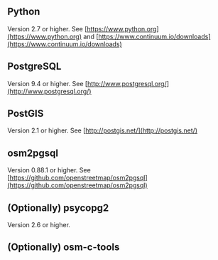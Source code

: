 ## Python 
Version 2.7 or higher. See [https://www.python.org](https://www.python.org) and [https://www.continuum.io/downloads](https://www.continuum.io/downloads)

## PostgreSQL 
Version 9.4 or higher. See [http://www.postgresql.org/](http://www.postgresql.org/)

## PostGIS 
Version 2.1 or higher. See [http://postgis.net/](http://postgis.net/)

## osm2pgsql 
Version 0.88.1 or higher. See [https://github.com/openstreetmap/osm2pgsql](https://github.com/openstreetmap/osm2pgsql)

## (Optionally) psycopg2 
Version 2.6 or higher.

## (Optionally) osm-c-tools